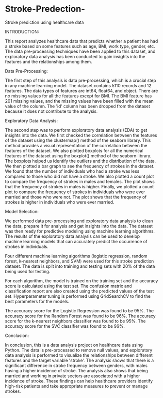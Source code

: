 # Stroke-Predection-
Stroke prediction using healthcare data

INTRODUCTION:

This report analyzes healthcare data that predicts whether a patient has had a stroke based on some features such as age, BMI, work type, gender, etc. The data pre-processing techniques have been applied to this dataset, and exploratory data analysis has been conducted to gain insights into the features and the relationships among them.

Data Pre-Processing:

The first step of this analysis is data pre-processing, which is a crucial step in any machine learning model. The dataset contains 5110 records and 12 features. The data types of features are int64, float64, and object. There are no missing values for all the features except for BMI. The BMI feature has 201 missing values, and the missing values have been filled with the mean value of the column. The 'id' column has been dropped from the dataset because it does not contribute to the analysis.

Exploratory Data Analysis:

The second step was to perform exploratory data analysis (EDA) to get insights into the data. We first checked the correlation between the features of the dataset using the clustermap() method of the seaborn library. This method provides a visual representation of the correlation between the features of the dataset. We also plotted boxplots for all the numerical features of the dataset using the boxplot() method of the seaborn library. The boxplots helped us identify the outliers and the distribution of the data. We then plotted a bar graph to see the frequency of strokes in the dataset. We found that the number of individuals who had a stroke was less compared to those who did not have a stroke. We also plotted a count plot to compare the frequency of strokes in males and females. The plot shows that the frequency of strokes in males is higher. Finally, we plotted a count plot to compare the frequency of strokes in individuals who were ever married and those who were not. The plot shows that the frequency of strokes is higher in individuals who were ever married.

Model Selection:

We performed data pre-processing and exploratory data analysis to clean the data, prepare it for analysis and get insights into the data. The dataset was then ready for predictive modeling using machine learning algorithms. The results of the exploratory data analysis can be used to develop machine learning models that can accurately predict the occurrence of strokes in individuals.

Four different machine learning algorithms (logistic regression, random forest, k-nearest neighbors, and SVM) were used for this stroke prediction dataset. The data is split into training and testing sets with 20% of the data being used for testing.

For each algorithm, the model is trained on the training set and the accuracy score is calculated using the test set. The confusion matrix and classification report are also created using the predicted values of the test set. Hyperparameter tuning is performed using GridSearchCV to find the best parameters for the models.

The accuracy score for the Logistic Regression was found to be 95%.
The accuracy score for the Random Forest was found to be 96%.
The accuracy score for the k-nearest neighbors classifier was found to be 95%.
The accuracy score for the SVC classifier was found to be 96%.

Conclusion:

In conclusion, this is a data analysis project on healthcare data using Python. The data is pre-processed to remove null values, and exploratory data analysis is performed to visualize the relationships between different features and the target variable 'stroke'. The analysis shows that there is a significant difference in stroke frequency between genders, with males having a higher incidence of stroke. The analysis also shows that being married and working in private sectors are associated with a higher incidence of stroke. These findings can help healthcare providers identify high-risk patients and take appropriate measures to prevent or manage strokes.
